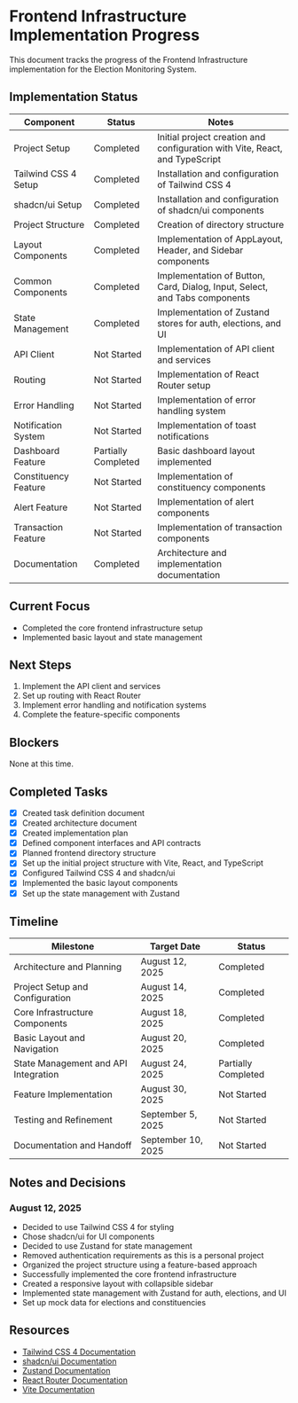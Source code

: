 # Frontend Infrastructure Implementation Progress

This document tracks the progress of the Frontend Infrastructure implementation for the Election Monitoring System.

## Implementation Status

| Component | Status | Notes |
|-----------|--------|-------|
| Project Setup | Completed | Initial project creation and configuration with Vite, React, and TypeScript |
| Tailwind CSS 4 Setup | Completed | Installation and configuration of Tailwind CSS 4 |
| shadcn/ui Setup | Completed | Installation and configuration of shadcn/ui components |
| Project Structure | Completed | Creation of directory structure |
| Layout Components | Completed | Implementation of AppLayout, Header, and Sidebar components |
| Common Components | Completed | Implementation of Button, Card, Dialog, Input, Select, and Tabs components |
| State Management | Completed | Implementation of Zustand stores for auth, elections, and UI |
| API Client | Not Started | Implementation of API client and services |
| Routing | Not Started | Implementation of React Router setup |
| Error Handling | Not Started | Implementation of error handling system |
| Notification System | Not Started | Implementation of toast notifications |
| Dashboard Feature | Partially Completed | Basic dashboard layout implemented |
| Constituency Feature | Not Started | Implementation of constituency components |
| Alert Feature | Not Started | Implementation of alert components |
| Transaction Feature | Not Started | Implementation of transaction components |
| Documentation | Completed | Architecture and implementation documentation |

## Current Focus

- Completed the core frontend infrastructure setup
- Implemented basic layout and state management

## Next Steps

1. Implement the API client and services
2. Set up routing with React Router
3. Implement error handling and notification systems
4. Complete the feature-specific components

## Blockers

None at this time.

## Completed Tasks

- [x] Created task definition document
- [x] Created architecture document
- [x] Created implementation plan
- [x] Defined component interfaces and API contracts
- [x] Planned frontend directory structure
- [x] Set up the initial project structure with Vite, React, and TypeScript
- [x] Configured Tailwind CSS 4 and shadcn/ui
- [x] Implemented the basic layout components
- [x] Set up the state management with Zustand

## Timeline

| Milestone | Target Date | Status |
|-----------|-------------|--------|
| Architecture and Planning | August 12, 2025 | Completed |
| Project Setup and Configuration | August 14, 2025 | Completed |
| Core Infrastructure Components | August 18, 2025 | Completed |
| Basic Layout and Navigation | August 20, 2025 | Completed |
| State Management and API Integration | August 24, 2025 | Partially Completed |
| Feature Implementation | August 30, 2025 | Not Started |
| Testing and Refinement | September 5, 2025 | Not Started |
| Documentation and Handoff | September 10, 2025 | Not Started |

## Notes and Decisions

### August 12, 2025
- Decided to use Tailwind CSS 4 for styling
- Chose shadcn/ui for UI components
- Decided to use Zustand for state management
- Removed authentication requirements as this is a personal project
- Organized the project structure using a feature-based approach
- Successfully implemented the core frontend infrastructure
- Created a responsive layout with collapsible sidebar
- Implemented state management with Zustand for auth, elections, and UI
- Set up mock data for elections and constituencies

## Resources

- [Tailwind CSS 4 Documentation](https://tailwindcss.com/)
- [shadcn/ui Documentation](https://ui.shadcn.com/)
- [Zustand Documentation](https://github.com/pmndrs/zustand)
- [React Router Documentation](https://reactrouter.com/)
- [Vite Documentation](https://vitejs.dev/)